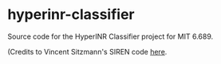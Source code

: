 # hyperinr-classifier
Source code for the HyperINR Classifier project for MIT 6.689.

(Credits to Vincent Sitzmann's SIREN code [here](https://www.github.com/vsitzmann/siren).
